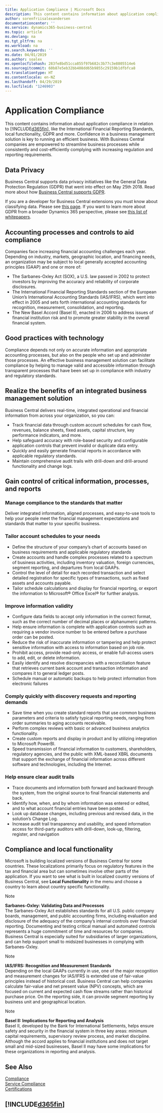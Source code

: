 ```yaml
---
title: Application Compliance | Microsoft Docs
description: This content contains information about application compliance in relation to Business Central.
author: sorenfriisalexandersen
documentationcenter: ''
ms.service: dynamics365-business-central
ms.topic: article
ms.devlang: na
ms.tgt_pltfrm: na
ms.workload: na
ms.search.keywords: ''
ms.date: 04/01/2019
ms.author: soalex
ms.openlocfilehash: 283fe8bd51cca855f97b682c3b77c3e8805514e6
ms.sourcegitcommit: 60b87e5eb32bb408dd65b9855c29159b1dfbfca8
ms.translationtype: HT
ms.contentlocale: en-NZ
ms.lasthandoff: 04/29/2019
ms.locfileid: "1246903"
---
```

# <a name="application-compliance"></a>Application Compliance
This content contains information about application compliance in relation to [!INCLUDE[d365fin](../includes/d365fin_md.md)], like the International Financial Reporting Standards, local functionality, GDPR and more. Confidence in a business management solution is key to running an efficient business. With Business Central companies are empowered to streamline business processes while consistently and cost-efficiently complying with increasing regulation and reporting requirements.

## <a name="data-privacy"></a>Data Privacy  
Business Central supports data privacy initiatives like the General Data Protection Regulation (GDPR) that went into effect on May 25th 2018. Read more about how [Business Central supports GDPR](../admin-responding-to-requests-about-personal-data.md).  

If you are a developer for Business Central extensions you must know about classifying data. Please see [this page](/dynamics365/business-central/dev-itpro/developer/devenv-classifying-data).
If you want to learn more about GDPR from a broader Dynamics 365 perspective, please see [this list of whitepapers](/dynamics365/get-started/gdpr/).

## <a name="accounting-processes-and-controls-to-aid-compliance"></a>Accounting processes and controls to aid compliance  
Companies face increasing financial accounting challenges each year. Depending on industry, markets, geographic location, and financing needs, an organization may be subject to local generally accepted accounting principles (GAAP) and one or more of:
- The Sarbanes-Oxley Act (SOX), a U.S. law passed in 2002 to protect investors by improving the accuracy and reliability of corporate disclosures.
- The International Financial Reporting Standards section of the European Union’s International Accounting Standards (IAS/IFRS), which went into effect in 2005 and sets forth international accounting standards for recognition, measurement, consolidation, and reporting.
- The New Basel Accord (Basel II), enacted in 2006 to address issues of financial institution risk and to promote greater stability in the overall financial system.

## <a name="good-practices-with-technology"></a>Good practices with technology
Compliance depends not only on accurate information and appropriate accounting processes, but also on the people who set up and administer those processes. An effective business management solution can facilitate compliance by helping to manage valid and accessible information through transparent processes that have been set up in compliance with industry and regulatory standards.

## <a name="realize-the-benefits-of-an-integrated-business-management-solution"></a>Realize the benefits of an integrated business management solution  
Business Central delivers real-time, integrated operational and financial information from across your organization, so you can:
- Track financial data through custom account schedules for cash flow, revenues, balance sheets, fixed assets, capital structure, key performance indicators, and more.
- Help safeguard accuracy with role-based security and configurable application controls that prevent invalid or duplicate data entry.
- Quickly and easily generate financial reports in accordance with applicable regulatory standards.
- Maintain comprehensive audit trails with drill-down and drill-around functionality and change logs.

## <a name="gain-control-of-critical-information-processes-and-reports"></a>Gain control of critical information, processes, and reports

### <a name="manage-compliance-to-the-standards-that-matter"></a>Manage compliance to the standards that matter
Deliver integrated information, aligned processes, and easy-to-use tools to help your people meet the financial management expectations and standards that matter to your specific business.

### <a name="tailor-account-schedules-to-your-needs"></a>Tailor account schedules to your needs
- Define the structure of your company’s chart of accounts based on business requirements and applicable regulatory standards
- Create accounts and handle complex processes related to a spectrum of business activities, including inventory valuation, foreign currencies, segment reporting, and departures from local GAAPs.
- Control the level of detail for each recorded transaction and select detailed registration for specific types of transactions, such as fixed assets and accounts payable.
- Tailor schedule calculations  and display for financial reporting, or export the information to Microsoft® Office Excel® for further analysis.

### <a name="improve-information-validity"></a>Improve information validity
- Configure data fields to  accept only information in the correct format, such as the correct number of decimal places or alphanumeric patterns.
- Help ensure information is complete with application controls such as requiring a vendor invoice number to be entered before a purchase order can be posted.
- Reduce the risk of inaccurate information or tampering and help protect sensitive information with access to information based on job role.
- Prohibit access, provide read-only access, or enable full-access users to add, edit, or delete information.
- Easily identify and resolve discrepancies with a  reconciliation feature that retrieves current bank account and transaction information and compares it to general ledger posts.
- Schedule manual or automatic backups to help protect information from electronic failures

### <a name="comply-quickly-with-discovery-requests-and-reporting-demands"></a>Comply quickly with discovery requests and reporting demands
- Save time when you create standard reports that use common business parameters and criteria to satisfy typical reporting needs, ranging from order summaries to aging accounts receivable.
- Perform complex reviews with basic or advanced business analytics functionality.
- Create custom reports and display in product and by utilizing integration to Microsoft PowerBI.
- Speed transmission of financial information to customers, shareholders, regulatory agencies, and the public with XML-based XBRL documents that support the exchange of financial information across different software and technologies, including the Internet.

### <a name="help-ensure-clear-audit-trails"></a>Help ensure clear audit trails
- Trace documents and information both forward and backward through the system, from the original source to final financial statements and back.
- Identify how, when, and by whom information was entered or edited, and to what account financial entries have been posted.
- Look up database changes, including previous and revised  data, in the solution’s Change  Log.
- Increase  audit trail transparency and usability, and speed information access for third-party auditors with drill-down, look-up, filtering, register, and navigation

## <a name="compliance-and-local-functionality"></a>Compliance and local functionality
Microsoft is building localized versions of Business Central for some countries. These localizations primarily focus on regulatory features in the tax and financial area but can sometimes involve other parts of the application. If you want to see what is built in localized country versions of Business Central, see **Local Functionality** in the menu and choose a country to learn about country specific functionality.

> [!NOTE]  
>  **Sarbanes-Oxley: Validating Data and Processes**  
> The Sarbanes-Oxley Act establishes standards for all U.S. public company boards, management, and public accounting firms, including evaluation and disclosure of  the adequacy    of  the company’s   internal    controls over financial reporting. Documenting and testing critical manual and automated controls represents a huge commitment of time and resources for companies. Business Central is especially suited for subsidiaries of larger organizations, and can help support small to midsized businesses in complying with Sarbanes-Oxley.

> [!NOTE]  
> **IAS/IFRS: Recognition and Measurement Standards**  
> Depending on the local GAAPs currently in use, one of the major recognition and measurement changes for IAS/IFRS is extended use of fair-value principles instead of historical cost. Business Central can help companies calculate fair-value and net present value (NPV) concepts, which are focused on current and expected cash flow streams rather than historical purchase price. On the reporting side, it can provide segment reporting by business unit and geographical location.

> [!NOTE]  
> **Basel II: Implications for Reporting and Analysis**  
> Basel II, developed by the Bank for International Settlements, helps ensure safety and security in the financial system in three key areas: minimum capital requirements, supervisory review process, and market discipline. Although the accord applies to financial institutions and does not target small and mid-sized businesses, Basel II may have some implications for these organizations in reporting  and analysis.

## <a name="see-also"></a>See Also  
[Compliance](compliance-overview.md)  
[Service Compliance](compliance-service-compliance.md)  
[Certifications](compliance-certifications.md)  

 ## [!INCLUDE[d365fin](../includes/free_trial_md.md)]  
 
